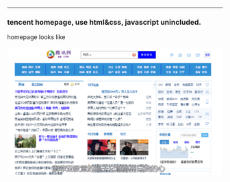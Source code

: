 ---
### tencent homepage, use html&css, javascript unincluded.

homepage looks like

![qqHomepage](./qqHomepage.png)